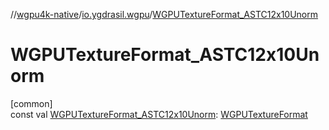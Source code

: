 //[wgpu4k-native](../../index.md)/[io.ygdrasil.wgpu](index.md)/[WGPUTextureFormat_ASTC12x10Unorm](-w-g-p-u-texture-format_-a-s-t-c12x10-unorm.md)

# WGPUTextureFormat_ASTC12x10Unorm

[common]\
const val [WGPUTextureFormat_ASTC12x10Unorm](-w-g-p-u-texture-format_-a-s-t-c12x10-unorm.md): [WGPUTextureFormat](-w-g-p-u-texture-format/index.md)